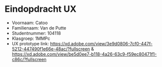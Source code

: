 # Eindopdracht UX

- Voornaam: Catoo 
- Familienaam: Van de Putte
- Studentnummer: 104118
- Klasgroep: 1MMPc
- UX prototype link:  https://xd.adobe.com/view/3e9d0806-7cf0-447f-5212-447490f1e66e-48ac/?fullscreen
& https://xd.adobe.com/view/be5d0ee7-b118-4a26-63c9-f59ec80471f1-c86c/?fullscreen
